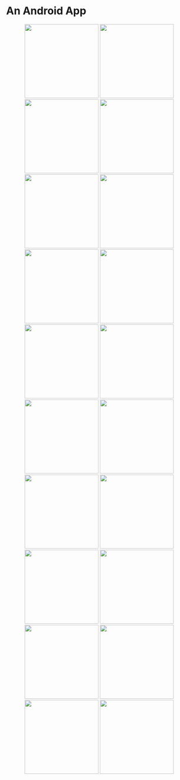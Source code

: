 # An Android App
<p align="center">
<img width="200" src="https://github.com/TasniaKheya/civilService12301/blob/main/app/Screenshot_20221228-023449_Society_app.jpg" />
<img width="200" src="https://github.com/TasniaKheya/civilService12301/blob/main/app/Screenshot_20221228-023459_Society_app.jpg" />
<img width="200" src="https://github.com/TasniaKheya/civilService12301/blob/main/app/Screenshot_20221228-023515_Society_app.jpg" />
<img width="200" src="https://github.com/TasniaKheya/civilService12301/blob/main/app/Screenshot_20221228-023523_Society_app.jpg" />
<img width="200" src="https://github.com/TasniaKheya/civilService12301/blob/main/app/Screenshot_20221228-023555_Society_app.jpg" />
<img width="200" src="https://github.com/TasniaKheya/civilService12301/blob/main/app/Screenshot_20221228-023707_Society_app.jpg" />
<img width="200" src="https://github.com/TasniaKheya/civilService12301/blob/main/app/Screenshot_20221228-023753_Society_app.jpg" />
<img width="200" src="https://github.com/TasniaKheya/civilService12301/blob/main/app/Screenshot_20221228-023523_Society_app.jpg" />
<img width="200" src="https://github.com/TasniaKheya/civilService12301/blob/main/app/Screenshot_20221228-023555_Society_app.jpg" />
<img width="200" src="https://github.com/TasniaKheya/civilService12301/blob/main/app/Screenshot_20221228-023707_Society_app.jpg" />
<img width="200" src="https://github.com/TasniaKheya/civilService12301/blob/main/app/Screenshot_20221228-023753_Society_app.jpg" />
<img width="200" src="https://github.com/TasniaKheya/civilService12301/blob/main/app/Screenshot_20221228-023844_Society_app.jpg" />
<img width="200" src="https://github.com/TasniaKheya/civilService12301/blob/main/app/Screenshot_20221228-023921_Society_app.jpg" />
<img width="200" src="https://github.com/TasniaKheya/civilService12301/blob/main/app/Screenshot_20221228-023934_Society_app.jpg" />
<img width="200" src="https://github.com/TasniaKheya/civilService12301/blob/main/app/Screenshot_20221228-023945_Society_app.jpg" />
<img width="200" src="https://github.com/TasniaKheya/civilService12301/blob/main/app/Screenshot_20221228-023956_Society_app.jpg" />
<img width="200" src="https://github.com/TasniaKheya/civilService12301/blob/main/app/Screenshot_20221228-024158_Society_app.jpg" />
<img width="200" src="https://github.com/TasniaKheya/civilService12301/blob/main/app/Screenshot_20221228-024354_Society_app.jpg" />
<img width="200" src="https://github.com/TasniaKheya/civilService12301/blob/main/app/Screenshot_20221228-024425_Society_app.jpg" />
<img width="200" src="https://github.com/TasniaKheya/civilService12301/blob/main/app/Screenshot_20221228-025837_Society_app.jpg" />
</p>



